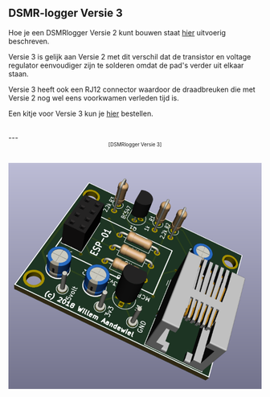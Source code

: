 ## DSMR-logger Versie 3

Hoe je een DSMRlogger Versie 2 kunt bouwen staat 
[hier](https://github.com/mrWheel/DSMRlogger2HTTP/blob/master/Bouwbeschrijving.pdf) 
uitvoerig beschreven.

Versie 3 is gelijk aan Versie 2 met dit verschil dat de transistor en voltage regulator
eenvoudiger zijn te solderen omdat de pad's verder uit elkaar staan.

Versie 3 heeft ook een RJ12 connector waardoor de draadbreuken die met Versie 2
nog wel eens voorkwamen verleden tijd is.

Een kitje voor Versie 3 kun je 
[hier](https://opencircuit.nl/Product/13859/Slimme-meter-uitlezer-V3-bouwpakket-met-ESP-01)
bestellen.


<br>
---
<center style="font-size: 70%;">[DSMRlogger Versie 3]</center><br>

![](img/DSMR_3D_v3.png)

